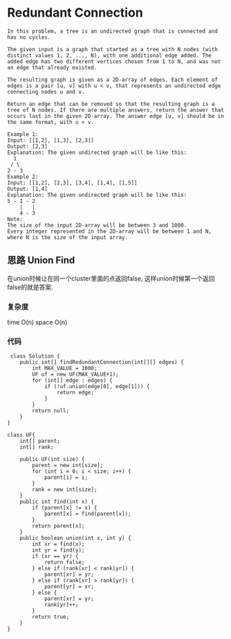 # Redundant Connection
	In this problem, a tree is an undirected graph that is connected and has no cycles.
	
	The given input is a graph that started as a tree with N nodes (with distinct values 1, 2, ..., N), with one additional edge added. The added edge has two different vertices chosen from 1 to N, and was not an edge that already existed.
	
	The resulting graph is given as a 2D-array of edges. Each element of edges is a pair [u, v] with u < v, that represents an undirected edge connecting nodes u and v.
	
	Return an edge that can be removed so that the resulting graph is a tree of N nodes. If there are multiple answers, return the answer that occurs last in the given 2D-array. The answer edge [u, v] should be in the same format, with u < v.

	Example 1:
	Input: [[1,2], [1,3], [2,3]]
	Output: [2,3]
	Explanation: The given undirected graph will be like this:
	  1
	 / \
	2 - 3
	Example 2:
	Input: [[1,2], [2,3], [3,4], [1,4], [1,5]]
	Output: [1,4]
	Explanation: The given undirected graph will be like this:
	5 - 1 - 2
	    |   |
	    4 - 3
	Note:
	The size of the input 2D-array will be between 3 and 1000.
	Every integer represented in the 2D-array will be between 1 and N, where N is the size of the input array.
	
## 思路 Union Find
在union时候让在同一个cluster里面的点返回false, 这样union时候第一个返回false的就是答案.
### 复杂度
time O(n) space O(n)
### 代码
```
 class Solution {
    public int[] findRedundantConnection(int[][] edges) {
        int MAX_VALUE = 1000;
        UF uf = new UF(MAX_VALUE+1);
        for (int[] edge : edges) {
            if (!uf.union(edge[0], edge[1])) {
                return edge;
            }
        }
        return null;
    }
}

class UF{
    int[] parent;
    int[] rank;
    
    public UF(int size) {
        parent = new int[size];
        for (int i = 0; i < size; i++) {
            parent[i] = i;
        }
        rank = new int[size];
    }
    public int find(int x) {
        if (parent[x] != x) {
            parent[x] = find(parent[x]);
        }
        return parent[x];
    }
    public boolean union(int x, int y) {
        int xr = find(x);
        int yr = find(y);
        if (xr == yr) {
            return false;
        } else if (rank[xr] < rank[yr]) {
            parent[xr] = yr;
        } else if (rank[xr] > rank[yr]) {
            parent[yr] = xr;
        } else {
            parent[xr] = yr;
            rank[yr]++;
        }
        return true;
    }
}
```
	